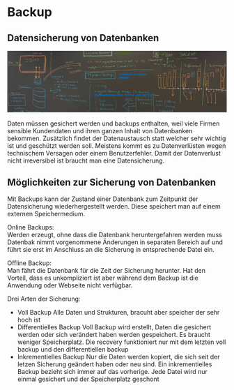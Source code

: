 # Backup

## Datensicherung von Datenbanken
![Datensicherung](image.png)

Daten müssen gesichert werden und backups enthalten, weil viele Firmen sensible Kundendaten und ihren ganzen Inhalt von Datenbanken bekommen. Zusätzlich findet der Datenaustausch statt welcher sehr wichtig ist und geschützt werden soll. Meistens kommt es zu Datenverlüsten wegen technischem Versagen oder einem Benutzerfehler. Damit der Datenverlust nicht irreversibel ist braucht man eine Datensicherung.

## Möglichkeiten zur Sicherung von Datenbanken
Mit Backups kann der Zustand einer Datenbank zum Zeitpunkt der Datensicherung wiederhergestellt werden. Diese speichert man auf einem externen Speichermedium. 

Online Backups: <br>
Werden erzeugt, ohne dass die Datenbank heruntergefahren werden muss
Datenbak nimmt vorgenommene Änderungen in separaten Bereich auf und führt sie erst im Anschluss an die Sicherung in entsprechende Datei ein.

Offline Backup: <br>
Man fährt die Datenbank für die Zeit der Sicherung herunter. 
Hat den Vorteil, dass es unkompliziert ist aber während dem Backup ist die Anwendung oder Webseite nicht verfügbar. 

Drei Arten der Sicherung: <br>
- Voll Backup
Alle Daten und Strukturen, bracuht aber speicher der sehr hoch ist
- Differentielles Backup
Voll Backup wird erstellt, Daten die gesichert werden oder sich verändert haben werden gespeichert. Es braucht weniger Speicherplatz. Die recovery funktioniert nur mit dem letzten voll backup und den differentiellen backup
- Inkrementielles Backup
Nur die Daten werden kopiert, die sich seit der letzen Sicherung geändert haben oder neu sind. Ein inkrementielles Backup bezieht sich immer auf das vorherige. Jede Datei wird nur einmal gesichert und der Speicherplatz geschont


